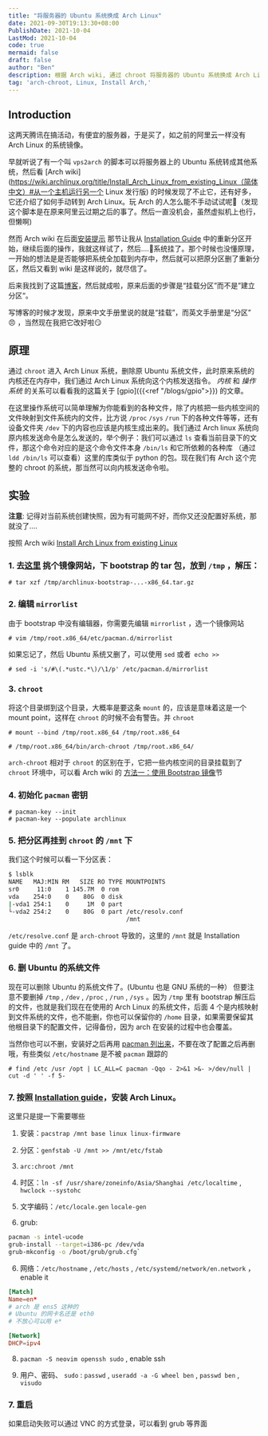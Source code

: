 ```yaml
---
title: "将服务器的 Ubuntu 系统换成 Arch Linux"
date: 2021-09-30T19:13:30+08:00
PublishDate: 2021-10-04
LastMod: 2021-10-04
code: true
mermaid: false
draft: false
author: "Ben"
description: 根据 Arch wiki, 通过 chroot 将服务器的 Ubuntu 系统换成 Arch Linux
tag: 'arch-chroot, Linux, Install Arch,'
---
```


## Introduction
这两天腾讯在搞活动，有便宜的服务器，于是买了，如之前的阿里云一样没有 Arch Linux 的系统镜像。

早就听说了有一个叫 `vps2arch` 的脚本可以将服务器上的 Ubuntu 系统转成其他系统，然后看 [Arch wiki](https://wiki.archlinux.org/title/Install_Arch_Linux_from_existing_Linux（简体中文）#从一个主机运行另一个 Linux 发行版) 的时候发现了不止它，还有好多，它还介绍了如何手动转到 Arch Linux。玩 Arch 的人怎么能不手动试试呢🤪（发现这个脚本是在原来阿里云过期之后的事了。然后一直没机会，虽然虚拟机上也行，但懒啊)

然而 Arch wiki 在后面[安装提示](https://wiki.archlinux.org/title/Install_Arch_Linux_from_existing_Linux（简体中文）#安装提示) 那节让我从 [Installation Guide](https://wiki.archlinux.org/title/Installation_guide_（简体中文）) 中的重新分区开始，继续后面的操作，我就这样试了，然后....🤦系统挂了。那个时候也没懂原理，一开始的想法是是否能够把系统全加载到内存中，然后就可以把原分区删了重新分区，然后又看到 wiki 是这样说的，就尽信了。

后来我找到了这篇[博客](https://blog.inkuang.com/2020/114/)，然后就成啦，原来后面的步骤是“挂载分区”而不是”建立分区“。

写博客的时候才发现，原来中文手册里说的就是“挂载”，而英文手册里是“分区” 😠 ，当然现在我把它改好啦😏

## 原理
通过 `chroot` 进入 Arch Linux 系统，删除原 Ubuntu 系统文件，此时原来系统的内核还在内存中，我们通过 Arch Linux 系统向这个内核发送指令。 *内核* 和 *操作系统* 的关系可以看看我的这篇关于 [gpio]({{<ref "/blogs/gpio">}}) 的文章。

在这里操作系统可以简单理解为你能看到的各种文件，除了内核把一些内核空间的文件映射到文件系统内的文件，比方说 `/proc` `/sys` `/run` 下的各种文件等等，还有设备文件夹 `/dev` 下的内容也应该是内核生成出来的。我们通过 Arch linux 系统向原内核发送命令是怎么发送的，举个例子：我们可以通过 `ls` 查看当前目录下的文件，那这个命令对应的是这个命令文件本身 `/bin/ls` 和它所依赖的各种库 （通过 `ldd /bin/ls` 可以查看）这里的库类似于 python 的包。现在我们有 Arch 这个完整的 chroot 的系统，那当然可以向内核发送命令啦。

## 实验

**注意**: 记得对当前系统创建快照，因为有可能网不好，而你又还没配置好系统，那就没了....

按照 Arch wiki [Install Arch Linux from existing Linux](https://wiki.archlinux.org/title/Install_Arch_Linux_from_existing_Linux_（简体中文）)

### 1. 去[这里](https://archlinux.org/download/) 挑个镜像网站，下 bootstrap 的 tar 包，放到 `/tmp` ，解压：

```shell
# tar xzf /tmp/archlinux-bootstrap-...-x86_64.tar.gz
```

### 2. 编辑 `mirrorlist`
由于 bootstrap 中没有编辑器，你需要先编辑 `mirrorlist` ，选一个镜像网站

```shell
# vim /tmp/root.x86_64/etc/pacman.d/mirrorlist
```

如果忘记了，然后 Ubuntu 系统又删了，可以使用 `sed` 或者` echo >>`

```shell
# sed -i 's/#\(.*ustc.*\)/\1/p' /etc/pacman.d/mirrorlist
```

### 3. `chroot`
将这个目录绑到这个目录，大概率是要这条 `mount` 的，应该是意味着这是一个 mount point，这样在 `chroot` 的时候不会有警告。并 `chroot`

```shell
# mount --bind /tmp/root.x86_64 /tmp/root.x86_64
```

```shell
# /tmp/root.x86_64/bin/arch-chroot /tmp/root.x86_64/
```

`arch-chroot` 相对于 `chroot` 的区别在于，它把一些内核空间的目录挂载到了 `chroot` 环境中，可以看 Arch wiki 的 [方法一：使用 Bootstrap 镜像](https://wiki.archlinux.org/title/Install_Arch_Linux_from_existing_Linux_（简体中文）#安装提示)节

### 4. 初始化 `pacman` 密钥

```shell
# pacman-key --init
# pacman-key --populate archlinux
```

### 5. 把分区再挂到 `chroot` 的 `/mnt` 下

我们这个时候可以看一下分区表：

```sh
$ lsblk
NAME   MAJ:MIN RM   SIZE RO TYPE MOUNTPOINTS
sr0     11:0    1 145.7M  0 rom
vda    254:0    0    80G  0 disk
|-vda1 254:1    0     1M  0 part
└-vda2 254:2    0    80G  0 part /etc/resolv.conf
                                 /mnt
```

`/etc/resolve.conf` 是 `arch-chroot` 导致的，这里的 `/mnt` 就是 Installation guide 中的 `/mnt` 了。

### 6. 删 Ubuntu 的系统文件

现在可以删除 Ubuntu 的系统文件了。(Ubuntu 也是 GNU 系统的一种） 但要注意不要删掉 `/tmp` , `/dev` , `/proc` , `/run` , `/sys` 。因为 `/tmp` 里有 bootstrap 解压后的文件，也就是我们现在在使用的 Arch Linux 的系统文件，后面 4 个是内核映射到文件系统的文件，也不能删，你也可以保留你的 `/home` 目录，如果需要保留其他根目录下的配置文件，记得备份，因为 arch 在安装的过程中也会覆盖。

当然你也可以不删，安装好之后再用 [pacman 列出来](https://wiki.archlinux.org/title/Pacman/Tips_and_tricks#Identify_files_not_owned_by_any_package)，不要在改了配置之后再删哦，有些类似 `/etc/hostname` 是不被 `pacman` 跟踪的

```shell
# find /etc /usr /opt | LC_ALL=C pacman -Qqo - 2>&1 >&- >/dev/null | cut -d ' ' -f 5-
```

### 7. 按照 [Installation guide](https://wiki.archlinux.org/title/Installation_guide_（简体中文）#安装)，安装 Arch Linux。

这里只是提一下需要哪些

1. 安装：`pacstrap /mnt base linux linux-firmware`
2. 分区：`genfstab -U /mnt >> /mnt/etc/fstab`
3. `arc:chroot /mnt`
3. 时区：`ln -sf /usr/share/zoneinfo/Asia/Shanghai /etc/localtime` , `hwclock --systohc`
4. 文字编码：`/etc/locale.gen` `locale-gen`

5. grub:

```sh
pacman -s intel-ucode
grub-install --target=i386-pc /dev/vda
grub-mkconfig -o /boot/grub/grub.cfg`
```

6. 网络：`/etc/hostname` , `/etc/hosts` , `/etc/systemd/network/en.network` ，enable it

```conf
[Match]
Name=en*
# arch 是 ens5 这种的
# Ubuntu 的网卡名还是 eth0
# 不放心可以用 e*

[Network]
DHCP=ipv4
```

8. `pacman -S neovim openssh sudo` , enable ssh

9. 用户、密码、 `sudo` : `passwd` , `useradd -a -G wheel ben` , `passwd ben` , `visudo`

### 7. 重启
如果启动失败可以通过 VNC 的方式登录，可以看到 grub 等界面


